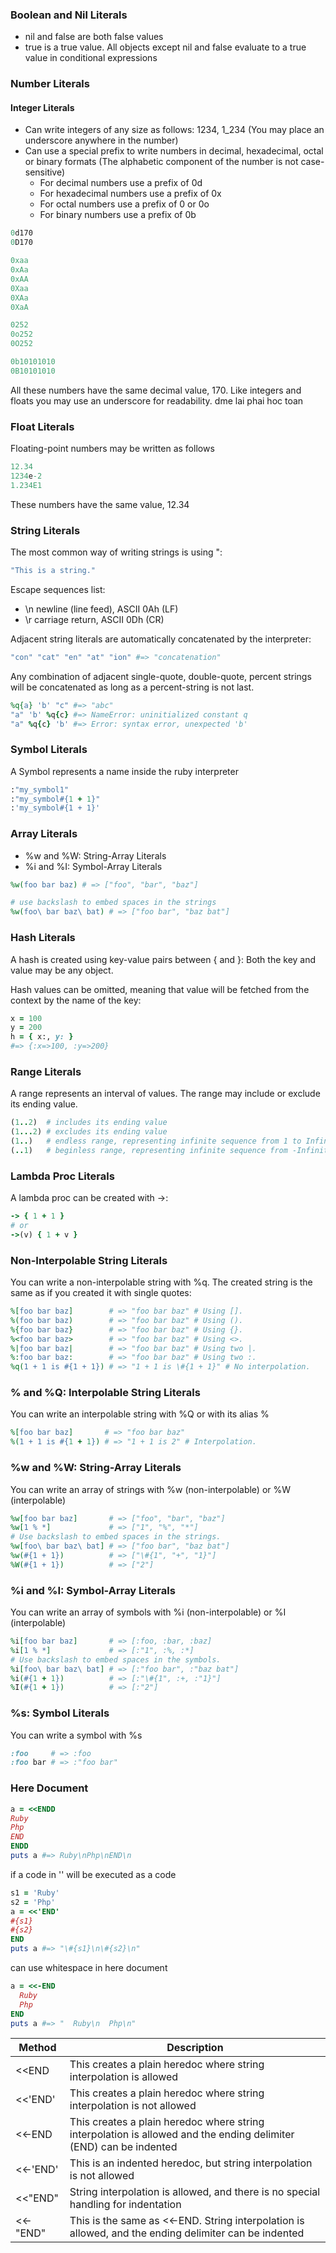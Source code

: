 ### Boolean and Nil Literals
- nil and false are both false values
- true is a true value. All objects except nil and false evaluate to a true value in conditional expressions

### Number Literals
#### Integer Literals
- Can write integers of any size as follows: 1234, 1_234 (You may place an underscore anywhere in the number)
- Can use a special prefix to write numbers in decimal, hexadecimal, octal or binary formats (The alphabetic component of the number is not case-sensitive)
  - For decimal numbers use a prefix of 0d
  - For hexadecimal numbers use a prefix of 0x
  - For octal numbers use a prefix of 0 or 0o
  - For binary numbers use a prefix of 0b
```ruby
0d170
0D170

0xaa
0xAa
0xAA
0Xaa
0XAa
0XaA

0252
0o252
0O252

0b10101010
0B10101010
```
All these numbers have the same decimal value, 170. Like integers and floats you may use an underscore for readability.
dme lai phai hoc toan

### Float Literals
Floating-point numbers may be written as follows
```ruby
12.34
1234e-2
1.234E1
```
These numbers have the same value, 12.34

### String Literals
The most common way of writing strings is using ":
```ruby
"This is a string."
```

Escape sequences list:
- \n             newline (line feed), ASCII 0Ah (LF)
- \r             carriage return, ASCII 0Dh (CR)


Adjacent string literals are automatically concatenated by the interpreter:
```ruby
"con" "cat" "en" "at" "ion" #=> "concatenation"
```

Any combination of adjacent single-quote, double-quote, percent strings will be concatenated as long as a percent-string is not last.
```ruby
%q{a} 'b' "c" #=> "abc"
"a" 'b' %q{c} #=> NameError: uninitialized constant q
"a" %q{c} 'b' #=> Error: syntax error, unexpected 'b'
```

### Symbol Literals
A Symbol represents a name inside the ruby interpreter
```ruby
:"my_symbol1"
:"my_symbol#{1 + 1}"
:'my_symbol#{1 + 1}'
```

### Array Literals
- %w and %W: String-Array Literals
- %i and %I: Symbol-Array Literals

```ruby
%w(foo bar baz) # => ["foo", "bar", "baz"]

# use backslash to embed spaces in the strings
%w(foo\ bar baz\ bat) # => ["foo bar", "baz bat"]
```

### Hash Literals
A hash is created using key-value pairs between { and }:
Both the key and value may be any object.

Hash values can be omitted, meaning that value will be fetched from the context by the name of the key:
```ruby
x = 100
y = 200
h = { x:, y: }
#=> {:x=>100, :y=>200}
```

### Range Literals
A range represents an interval of values. The range may include or exclude its ending value.
```ruby
(1..2)  # includes its ending value
(1...2) # excludes its ending value
(1..)   # endless range, representing infinite sequence from 1 to Infinity
(..1)   # beginless range, representing infinite sequence from -Infinity to 1
```

### Lambda Proc Literals
A lambda proc can be created with ->:
```ruby
-> { 1 + 1 }
# or
->(v) { 1 + v }
```

### Non-Interpolable String Literals
You can write a non-interpolable string with %q. The created string is the same as if you created it with single quotes:
```ruby
%[foo bar baz]        # => "foo bar baz" # Using [].
%(foo bar baz)        # => "foo bar baz" # Using ().
%{foo bar baz}        # => "foo bar baz" # Using {}.
%<foo bar baz>        # => "foo bar baz" # Using <>.
%|foo bar baz|        # => "foo bar baz" # Using two |.
%:foo bar baz:        # => "foo bar baz" # Using two :.
%q(1 + 1 is #{1 + 1}) # => "1 + 1 is \#{1 + 1}" # No interpolation.
```

### % and %Q: Interpolable String Literals
You can write an interpolable string with %Q or with its alias %
```ruby
%[foo bar baz]       # => "foo bar baz"
%(1 + 1 is #{1 + 1}) # => "1 + 1 is 2" # Interpolation.
```

### %w and %W: String-Array Literals
You can write an array of strings with %w (non-interpolable) or %W (interpolable)
```ruby
%w[foo bar baz]       # => ["foo", "bar", "baz"]
%w[1 % *]             # => ["1", "%", "*"]
# Use backslash to embed spaces in the strings.
%w[foo\ bar baz\ bat] # => ["foo bar", "baz bat"]
%w(#{1 + 1})          # => ["\#{1", "+", "1}"]
%W(#{1 + 1})          # => ["2"]
```

### %i and %I: Symbol-Array Literals
You can write an array of symbols with %i (non-interpolable) or %I (interpolable)
```ruby
%i[foo bar baz]       # => [:foo, :bar, :baz]
%i[1 % *]             # => [:"1", :%, :*]
# Use backslash to embed spaces in the symbols.
%i[foo\ bar baz\ bat] # => [:"foo bar", :"baz bat"]
%i(#{1 + 1})          # => [:"\#{1", :+, :"1}"]
%I(#{1 + 1})          # => [:"2"]
```

### %s: Symbol Literals
You can write a symbol with %s
```ruby
:foo     # => :foo
:foo bar # => :"foo bar"
```

### Here Document
```ruby
a = <<ENDD
Ruby
Php
END
ENDD
puts a #=> Ruby\nPhp\nEND\n
```

if a code in '' will be executed as a code
```ruby
s1 = 'Ruby'
s2 = 'Php'
a = <<'END'
#{s1}
#{s2}
END
puts a #=> "\#{s1}\n\#{s2}\n"
```

can use whitespace in here document
```ruby
a = <<-END
  Ruby
  Php
END
puts a #=> "  Ruby\n  Php\n"
```

| Method    | Description                                                                                                       |
|-----------|-------------------------------------------------------------------------------------------------------------------|
| <<END     | This creates a plain heredoc where string interpolation is allowed                                                |
| <<'END'   | This creates a plain heredoc where string interpolation is not allowed                                            |
| <<-END    | This creates a plain heredoc where string interpolation is allowed and the ending delimiter (END) can be indented |
| <<-'END'  | This is an indented heredoc, but string interpolation is not allowed                                              |
| <<"END"   | String interpolation is allowed, and there is no special handling for indentation                                 |
| <<-"END"  | This is the same as <<-END. String interpolation is allowed, and the ending delimiter can be indented             |
